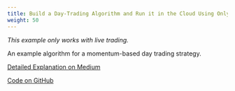 ```yaml
---
title: Build a Day-Trading Algorithm and Run it in the Cloud Using Only Free Services
weight: 50
---
```

*This example only works with live trading.*

An example algorithm for a momentum-based day trading strategy.

[Detailed Explanation on Medium](https://medium.com/automation-generation/build-a-day-trading-algorithm-and-run-it-in-the-cloud-for-free-805450150668)

[Code on GitHub](https://github.com/alpacahq/Momentum-Trading-Example)
